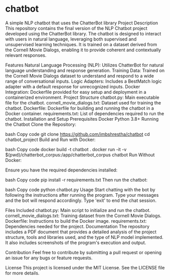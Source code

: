 # chatbot
A simple NLP chatbot that uses the ChatterBot library
Project Description
This repository contains the final version of the NLP Chatbot project developed using the ChatterBot library. The chatbot is designed to interact with users in natural language, leveraging both supervised and unsupervised learning techniques. It is trained on a dataset derived from the Cornell Movie Dialogs, enabling it to provide coherent and contextually relevant responses.

Features
Natural Language Processing (NLP): Utilizes ChatterBot for natural language understanding and response generation.
Training Data: Trained on the Cornell Movie Dialogs dataset to understand and respond to a wide range of conversational inputs.
Logic Adapters: Includes a BestMatch logic adapter with a default response for unrecognized inputs.
Docker Integration: Dockerfile provided for easy setup and deployment in a containerized environment.
Project Structure
chatbot.py: Main executable file for the chatbot.
cornell_movie_dialogs.txt: Dataset used for training the chatbot.
Dockerfile: Dockerfile for building and running the chatbot in a Docker container.
requirements.txt: List of dependencies required to run the chatbot.
Installation and Setup
Prerequisites
Docker
Python 3.8+
Running the Chatbot
Clone the Repository:

bash
Copy code
git clone https://github.com/imbshrestha/chatbot
cd chatbot_project
Build and Run with Docker:

bash
Copy code
docker build -t chatbot .
docker run -it -v $(pwd)/chatterbot_corpus:/app/chatterbot_corpus chatbot
Run Without Docker:

Ensure you have the required dependencies installed:

bash
Copy code
pip install -r requirements.txt
Then run the chatbot:

bash
Copy code
python chatbot.py
Usage
Start chatting with the bot by following the instructions after running the program. Type your messages and the bot will respond accordingly. Type 'exit' to end the chat session.

Files Included
chatbot.py: Main script to initialize and run the chatbot.
cornell_movie_dialogs.txt: Training dataset from the Cornell Movie Dialogs.
Dockerfile: Instructions to build the Docker image.
requirements.txt: Dependencies needed for the project.
Documentation
The repository includes a PDF document that provides a detailed analysis of the project structure, tools and libraries used, and the type of NLP model implemented. It also includes screenshots of the program's execution and output.

Contribution
Feel free to contribute by submitting a pull request or opening an issue for any bugs or feature requests.

License
This project is licensed under the MIT License. See the LICENSE file for more details.

